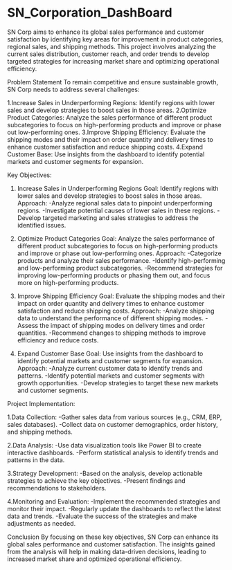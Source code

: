 # SN_Corporation_DashBoard
SN Corp aims to enhance its global sales performance and customer satisfaction by identifying key areas for improvement in product categories, regional sales, and shipping methods. This project involves analyzing the current sales distribution, customer reach, and order trends to develop targeted strategies for increasing market share and optimizing operational efficiency.

Problem Statement
To remain competitive and ensure sustainable growth, SN Corp needs to address several challenges:

1.Increase Sales in Underperforming Regions: Identify regions with lower sales and develop strategies to boost sales in those areas.
2.Optimize Product Categories: Analyze the sales performance of different product subcategories to focus on high-performing products and improve or phase out low-performing ones.
3.Improve Shipping Efficiency: Evaluate the shipping modes and their impact on order quantity and delivery times to enhance customer satisfaction and reduce shipping costs.
4.Expand Customer Base: Use insights from the dashboard to identify potential markets and customer segments for expansion.

Key Objectives:
1. Increase Sales in Underperforming Regions
Goal: Identify regions with lower sales and develop strategies to boost sales in those areas.
Approach:
  -Analyze regional sales data to pinpoint underperforming regions.
  -Investigate potential causes of lower sales in these regions.
  -Develop targeted marketing and sales strategies to address the identified issues.
   
3. Optimize Product Categories
Goal: Analyze the sales performance of different product subcategories to focus on high-performing products and improve or phase out low-performing ones.
Approach:
  -Categorize products and analyze their sales performance.
  -Identify high-performing and low-performing product subcategories.
  -Recommend strategies for improving low-performing products or phasing them out, and focus more on high-performing products.
   
5. Improve Shipping Efficiency
Goal: Evaluate the shipping modes and their impact on order quantity and delivery times to enhance customer satisfaction and reduce shipping costs.
Approach:
  -Analyze shipping data to understand the performance of different shipping modes.
  -Assess the impact of shipping modes on delivery times and order quantities.
  -Recommend changes to shipping methods to improve efficiency and reduce costs.
   
7. Expand Customer Base
Goal: Use insights from the dashboard to identify potential markets and customer segments for expansion.
Approach:
   -Analyze current customer data to identify trends and patterns.
   -Identify potential markets and customer segments with growth opportunities.
  -Develop strategies to target these new markets and customer segments.

Project Implementation:

1.Data Collection:
  -Gather sales data from various sources (e.g., CRM, ERP, sales databases).
  -Collect data on customer demographics, order history, and shipping methods.
  
2.Data Analysis:
  -Use data visualization tools like Power BI to create interactive dashboards.
  -Perform statistical analysis to identify trends and patterns in the data.
  
3.Strategy Development:
  -Based on the analysis, develop actionable strategies to achieve the key objectives.
  -Present findings and recommendations to stakeholders.
  
4.Monitoring and Evaluation:
  -Implement the recommended strategies and monitor their impact.
  -Regularly update the dashboards to reflect the latest data and trends.
  -Evaluate the success of the strategies and make adjustments as needed.
  
Conclusion
By focusing on these key objectives, SN Corp can enhance its global sales performance and customer satisfaction. The insights gained from the analysis will help in making data-driven decisions, leading to increased market share and optimized operational efficiency.
